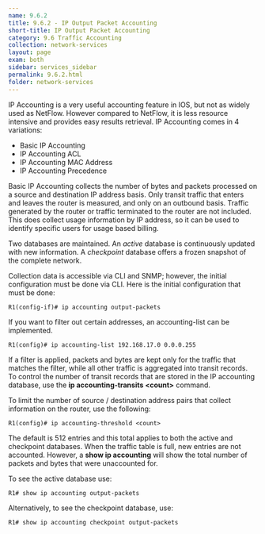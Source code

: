 ```yaml
---
name: 9.6.2
title: 9.6.2 - IP Output Packet Accounting
short-title: IP Output Packet Accounting
category: 9.6 Traffic Accounting
collection: network-services
layout: page
exam: both
sidebar: services_sidebar
permalink: 9.6.2.html
folder: network-services
---
```

IP Accounting is a very useful accounting feature in IOS, but not as widely used as NetFlow. However compared to NetFlow, it is less resource intensive and provides easy results retrieval.
IP Accounting comes in 4 variations:
- Basic IP Accounting
- IP Accounting ACL
- IP Accounting MAC Address
- IP Accounting Precedence

Basic IP Accounting collects the number of bytes and packets processed on a source and destination IP address basis. Only transit traffic that enters and leaves the router is measured, and only on an outbound basis. Traffic generated by the router or traffic terminated to the router are not included. This does collect usage information by IP address, so it can be used to identify specific users for usage based billing.

Two databases are maintained. An *active* database is continuously updated with new information. A *checkpoint* database offers a frozen snapshot of the complete network.

Collection data is accessible via CLI and SNMP; however, the initial configuration must be done via CLI. Here is the initial configuration that must be done:
```
R1(config-if)# ip accounting output-packets
```
If you want to filter out certain addresses, an accounting-list can be implemented.
```
R1(config)# ip accounting-list 192.168.17.0 0.0.0.255
```
If a filter is applied, packets and bytes are kept only for the traffic that matches the filter, while all other traffic is aggregated into transit records. To control the number of transit records that are stored in the IP accounting database, use the **ip accounting-transits \<count\>** command.

To limit the number of source / destination address pairs that collect information on the router, use the following:
```
R1(config)# ip accounting-threshold <count>
```
The default is 512 entries and this total applies to both the active and checkpoint databases. When the traffic table is full, new entries are not accounted. However, a **show ip accounting** will show the total number of packets and bytes that were unaccounted for.

To see the active database use:
```
R1# show ip accounting output-packets
```
Alternatively, to see the checkpoint database, use:
```
R1# show ip accounting checkpoint output-packets
```
